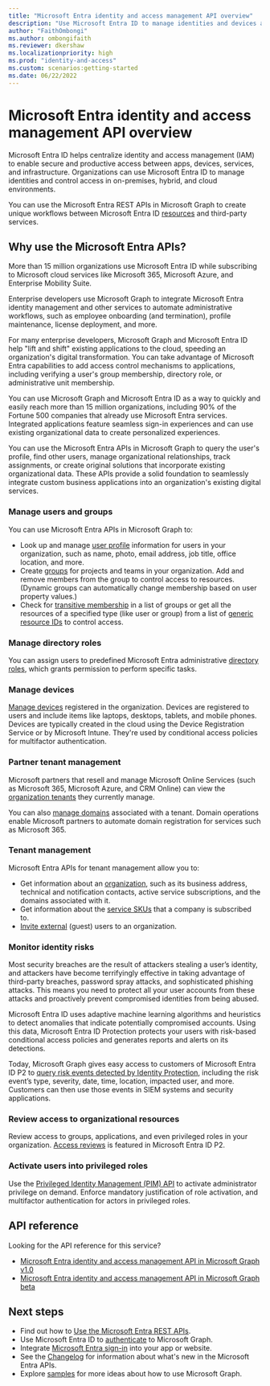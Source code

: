 ```yaml
---
title: "Microsoft Entra identity and access management API overview"
description: "Use Microsoft Entra ID to manage identities and devices and control access in on-premises, hybrid, and cloud environments."
author: "FaithOmbongi"
ms.author: ombongifaith
ms.reviewer: dkershaw
ms.localizationpriority: high
ms.prod: "identity-and-access"
ms.custom: scenarios:getting-started
ms.date: 06/22/2022
---
```


# Microsoft Entra identity and access management API overview

Microsoft Entra ID helps centralize identity and access management (IAM) to enable secure and productive access between apps, devices, services, and infrastructure. Organizations can use Microsoft Entra ID to manage identities and control access in on-premises, hybrid, and cloud environments.

You can use the Microsoft Entra REST APIs in Microsoft Graph to create unique workflows between Microsoft Entra ID [resources](/graph/api/resources/azure-ad-overview) and third-party services.

<a name='why-use-the-azure-ad-apis'></a>

## Why use the Microsoft Entra APIs?

More than 15 million organizations use Microsoft Entra ID while subscribing to Microsoft cloud services like Microsoft 365, Microsoft Azure, and Enterprise Mobility Suite.

Enterprise developers use Microsoft Graph to integrate Microsoft Entra identity management and other services to automate administrative workflows, such as employee onboarding (and termination), profile maintenance, license deployment, and more.

For many enterprise developers, Microsoft Graph and Microsoft Entra ID help "lift and shift" existing applications to the cloud, speeding an organization's digital transformation. You can take advantage of Microsoft Entra capabilities to add access control mechanisms to applications, including verifying a user's group membership, directory role, or administrative unit membership.

You can use Microsoft Graph and Microsoft Entra ID as a way to quickly and easily reach more than 15 million organizations, including 90% of the Fortune 500 companies that already use Microsoft Entra services. Integrated applications feature seamless sign-in experiences and can use existing organizational data to create personalized experiences.

You can use the Microsoft Entra APIs in Microsoft Graph to query the user's profile, find other users, manage organizational relationships, track assignments, or create original solutions that incorporate existing organizational data. These APIs provide a solid foundation to seamlessly integrate custom business applications into an organization's existing digital services.

### Manage users and groups

You can use Microsoft Entra APIs in Microsoft Graph to:

- Look up and manage [user profile](/graph/api/resources/user) information for users in your organization, such as name, photo, email address, job title, office location, and more.
- Create [groups](/graph/api/resources/groups-overview) for projects and teams in your organization. Add and remove members from the group to control access to resources. (Dynamic groups can automatically change membership based on user property values.)
- Check for [transitive membership](/graph/api/user-checkmembergroups) in a list of groups or get all the resources of a specified type (like user or group) from a list of [generic resource IDs](/graph/api/directoryobject-getbyids) to control access.

### Manage directory roles

You can assign users to predefined Microsoft Entra administrative [directory roles](/graph/api/resources/directoryrole), which grants permission to perform specific tasks.

### Manage devices

[Manage devices](/azure/active-directory/device-management-introduction) registered in the organization. Devices are registered to users and include items like laptops, desktops, tablets, and mobile phones. Devices are typically created in the cloud using the Device Registration Service or by Microsoft Intune. They're used by conditional access policies for multifactor authentication.

### Partner tenant management

Microsoft partners that resell and manage Microsoft Online Services (such as Microsoft 365, Microsoft Azure, and CRM Online) can view the [organization tenants](/graph/api/resources/contract) they currently manage.

You can also [manage domains](/graph/api/resources/domain) associated with a tenant. Domain operations enable Microsoft partners to automate domain registration for services such as Microsoft 365.

### Tenant management

Microsoft Entra APIs for tenant management allow you to:

- Get information about an [organization](/graph/api/resources/organization), such as its business address, technical and notification contacts, active service subscriptions, and the domains associated with it.
- Get information about the [service SKUs](/graph/api/resources/subscribedsku) that a company is subscribed to.
- [Invite external](/graph/api/resources/invitation) (guest) users to an organization.

### Monitor identity risks

Most security breaches are the result of attackers stealing a user’s identity, and attackers have become terrifyingly effective in taking advantage of third-party breaches, password spray attacks, and sophisticated phishing attacks. This means you need to protect all your user accounts from these attacks and proactively prevent compromised identities from being abused.

Microsoft Entra ID uses adaptive machine learning algorithms and heuristics to detect anomalies that indicate potentially compromised accounts. Using this data, Microsoft Entra ID Protection protects your users with risk-based conditional access policies and generates reports and alerts on its detections.

Today, Microsoft Graph gives easy access to customers of Microsoft Entra ID P2 to [query risk events detected by Identity Protection](/graph/api/resources/identityprotectionroot), including the risk event’s type, severity, date, time, location, impacted user, and more. Customers can then use those events in SIEM systems and security applications.

### Review access to organizational resources

Review access to groups, applications, and even privileged roles in your organization. [Access reviews](/graph/api/resources/accessreviews-root) is featured in Microsoft Entra ID P2.

### Activate users into privileged roles

Use the [Privileged Identity Management (PIM) API](/graph/api/resources/rolemanagement) to activate administrator privilege on demand. Enforce mandatory justification of role activation, and multifactor authentication for actors in privileged roles.

## API reference

Looking for the API reference for this service?

- [Microsoft Entra identity and access management API in Microsoft Graph v1.0](/graph/api/resources/azure-ad-overview?view=graph-rest-1.0&preserve-view=true)
- [Microsoft Entra identity and access management API in Microsoft Graph beta](/graph/api/resources/azure-ad-overview?view=graph-rest-beta&preserve-view=true)

## Next steps

- Find out how to [Use the Microsoft Entra REST APIs](/graph/api/resources/azure-ad-overview).
- Use Microsoft Entra ID to [authenticate](./auth/index.yml) to Microsoft Graph.
- Integrate [Microsoft Entra sign-in](https://azure.microsoft.com/develop/identity/signin/) into your app or website.
- See the [Changelog](changelog.md) for information about what's new in the Microsoft Entra APIs.
- Explore [samples](https://developer.microsoft.com/en-us/graph/gallery/?filterBy=Samples) for more ideas about how to use Microsoft Graph.
